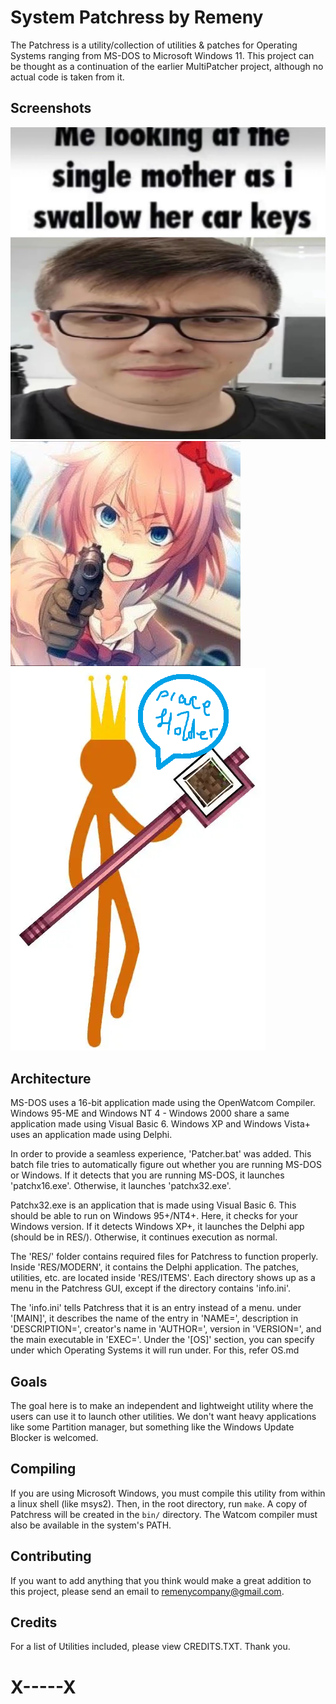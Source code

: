 # System Patchress by Remeny

The Patchress is a utility/collection of utilities & patches for Operating Systems ranging from MS-DOS to Microsoft Windows 11. This project can be thought as a continuation of the earlier MultiPatcher project, although no actual code is taken from it.

## Screenshots
![Patchress under MS-DOS](media/patchress_dos.png)
![Patchress under Windows NT 4](media/patchress_nt4.png)
![Patchress under Windows 7](media/patchress_nt61.png)

## Architecture
MS-DOS uses a 16-bit application made using the OpenWatcom Compiler. Windows 95-ME and Windows NT 4 - Windows 2000 share a same application made using Visual Basic 6. Windows XP and Windows Vista+ uses an application made using Delphi.

In order to provide a seamless experience, 'Patcher.bat' was added. This batch file tries to automatically figure out whether you are running MS-DOS or Windows. If it detects that you are running MS-DOS, it launches 'patchx16.exe'. Otherwise, it launches 'patchx32.exe'.

Patchx32.exe is an application that is made using Visual Basic 6. This should be able to run on Windows 95+/NT4+. Here, it checks for your Windows version. If it detects Windows XP+, it launches the Delphi app (should be in RES/). Otherwise, it continues execution as normal.

The 'RES/' folder contains required files for Patchress to function properly. Inside 'RES/MODERN', it contains the Delphi application. The patches, utilities, etc. are located inside 'RES/ITEMS'. Each directory shows up as a menu in the Patchress GUI, except if the directory contains 'info.ini'.

The 'info.ini' tells Patchress that it is an entry instead of a menu. under '[MAIN]', it describes the name of the entry in 'NAME=', description in 'DESCRIPTION=', creator's name in 'AUTHOR=', version in 'VERSION=', and the main executable in 'EXEC='. Under the '[OS]' section, you can specify under which Operating Systems it will run under. For this, refer OS.md

## Goals
The goal here is to make an independent and lightweight utility where the users can use it to launch other utilities. We don't want heavy applications like some Partition manager, but something like the Windows Update Blocker is welcomed.

## Compiling
If you are using Microsoft Windows, you must compile this utility from within a linux shell (like msys2). Then, in the root directory, run `make`. A copy of Patchress will be created in the `bin/` directory. The Watcom compiler must also be available in the system's PATH.

## Contributing
If you want to add anything that you think would make a great addition to this project, please send an email to remenycompany@gmail.com.

## Credits
For a list of Utilities included, please view CREDITS.TXT. Thank you.

# X-----X